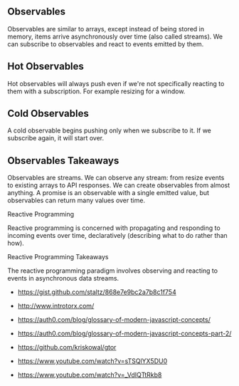 ## Observables
Observables are similar to arrays, except instead of being stored in memory, items arrive asynchronously over time (also called streams).
We can subscribe to observables and react to events emitted by them.

## Hot Observables
Hot observables will always push even if we're not specifically reacting to them with a subscription. For example resizing for a window.

## Cold Observables
A cold observable begins pushing only when we subscribe to it. If we subscribe again, it will start over.

## Observables Takeaways
Observables are streams. We can observe any stream: from resize events to existing arrays to API responses. We can create observables from almost anything. A promise is an observable with a single emitted value, but observables can return many values over time.

Reactive Programming

Reactive programming is concerned with propagating and responding to incoming events over time, declaratively (describing what to do rather than how).

Reactive Programming Takeaways

The reactive programming paradigm involves observing and reacting to events in asynchronous data streams. 

- https://gist.github.com/staltz/868e7e9bc2a7b8c1f754
- http://www.introtorx.com/

- https://auth0.com/blog/glossary-of-modern-javascript-concepts/
- https://auth0.com/blog/glossary-of-modern-javascript-concepts-part-2/
- https://github.com/kriskowal/gtor
- https://www.youtube.com/watch?v=sTSQlYX5DU0
- https://www.youtube.com/watch?v=_VdIQTtRkb8
